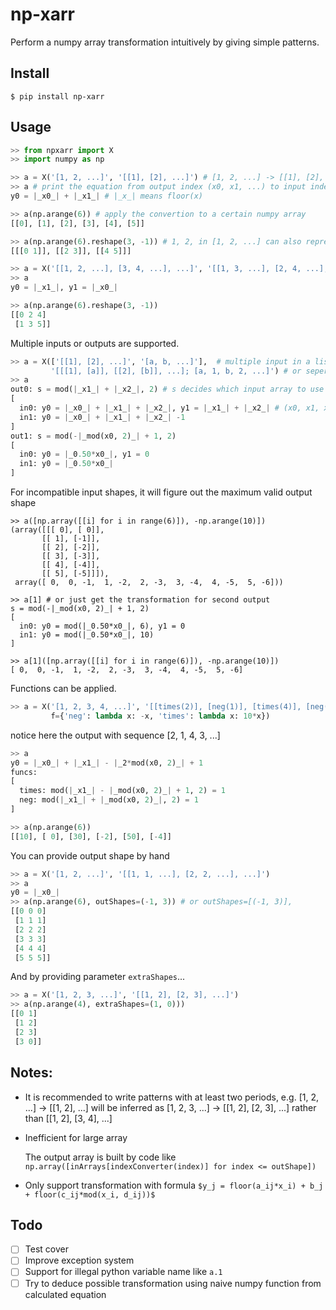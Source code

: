 # np-xarr

Perform a numpy array transformation intuitively by giving simple patterns.

## Install

```shell script
$ pip install np-xarr
```

## Usage

```python
>> from npxarr import X
>> import numpy as np

>> a = X('[1, 2, ...]', '[[1], [2], ...]') # [1, 2, ...] -> [[1], [2], ...]
>> a # print the equation from output index (x0, x1, ...) to input index (y0, y1, ...)
y0 = |_x0_| + |_x1_| # |_x_| means floor(x)

>> a(np.arange(6)) # apply the convertion to a certain numpy array
[[0], [1], [2], [3], [4], [5]]

>> a(np.arange(6).reshape(3, -1)) # 1, 2, in [1, 2, ...] can also represent a smaller array
[[[0 1]], [[2 3]], [[4 5]]]

>> a = X('[[1, 2, ...], [3, 4, ...], ...]', '[[1, 3, ...], [2, 4, ...], ...]') # transpose
>> a
y0 = |_x1_|, y1 = |_x0_|

>> a(np.arange(6).reshape(3, -1))
[[0 2 4]
 [1 3 5]]
```

Multiple inputs or outputs are supported.

```python
>> a = X(['[[1], [2], ...]', '[a, b, ...]'],  # multiple input in a list
         '[[[1], [a]], [[2], [b]], ...]; [a, 1, b, 2, ...]') # or seperate by ;
>> a
out0: s = mod(|_x1_| + |_x2_|, 2) # s decides which input array to use
[
  in0: y0 = |_x0_| + |_x1_| + |_x2_|, y1 = |_x1_| + |_x2_| # (x0, x1, x2) -> (y0, y1)
  in1: y0 = |_x0_| + |_x1_| + |_x2_| -1
]
out1: s = mod(-|_mod(x0, 2)_| + 1, 2)
[
  in0: y0 = |_0.50*x0_|, y1 = 0
  in1: y0 = |_0.50*x0_|
]
```
For incompatible input shapes, it will figure out the maximum valid output shape
```
>> a([np.array([[i] for i in range(6)]), -np.arange(10)])
(array([[[ 0], [ 0]],
       [[ 1], [-1]],
       [[ 2], [-2]],
       [[ 3], [-3]],
       [[ 4], [-4]],
       [[ 5], [-5]]]),
 array([ 0,  0, -1,  1, -2,  2, -3,  3, -4,  4, -5,  5, -6]))

>> a[1] # or just get the transformation for second output
s = mod(-|_mod(x0, 2)_| + 1, 2)
[
  in0: y0 = mod(|_0.50*x0_|, 6), y1 = 0
  in1: y0 = mod(|_0.50*x0_|, 10)
]

>> a[1]([np.array([[i] for i in range(6)]), -np.arange(10)])
[ 0,  0, -1,  1, -2,  2, -3,  3, -4,  4, -5,  5, -6]
```

Functions can be applied.
```python
>> a = X('[1, 2, 3, 4, ...]', '[[times(2)], [neg(1)], [times(4)], [neg(3)], ...]', 
         f={'neg': lambda x: -x, 'times': lambda x: 10*x})
```
notice here the output with sequence [2, 1, 4, 3, ...]
```python
>> a
y0 = |_x0_| + |_x1_| - |_2*mod(x0, 2)_| + 1
funcs: 
[
  times: mod(|_x1_| - |_mod(x0, 2)_| + 1, 2) = 1
  neg: mod(|_x1_| + |_mod(x0, 2)_|, 2) = 1
]

>> a(np.arange(6))
[[10], [ 0], [30], [-2], [50], [-4]]
```

You can provide output shape by hand
```python
>> a = X('[1, 2, ...]', '[[1, 1, ...], [2, 2, ...], ...]')
>> a
y0 = |_x0_|
>> a(np.arange(6), outShapes=(-1, 3)) # or outShapes=[(-1, 3)], 
[[0 0 0]
 [1 1 1]
 [2 2 2]
 [3 3 3]
 [4 4 4]
 [5 5 5]]
```
And by providing parameter `extraShapes`...
```python
>> a = X('[1, 2, 3, ...]', '[[1, 2], [2, 3], ...]')
>> a(np.arange(4), extraShapes=(1, 0)))
[[0 1]
 [1 2]
 [2 3]
 [3 0]]
```

## Notes:

* It is recommended to write patterns with at least two periods, e.g. [1, 2, ...] -> [[1, 2], ...] will be inferred as [1, 2, 3, ...] -> [[1, 2], [2, 3], ...] rather than [[1, 2], [3, 4], ...]

* Inefficient for large array

    The output array is built by code like `np.array([inArrays[indexConverter(index)] for index <= outShape])`

* Only support transformation with formula `$y_j = floor(a_ij*x_i) + b_j + floor(c_ij*mod(x_i, d_ij))$`

## Todo

- [ ] Test cover
- [ ] Improve exception system
- [ ] Support for illegal python variable name like `a.1`
- [ ] Try to deduce possible transformation using naive numpy function from calculated equation
